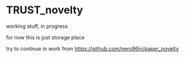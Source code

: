 # TRUST_novelty
working stuff, in progress 

for now this is just storage place

try to continue in work from https://github.com/nero96in/paper_novelty
